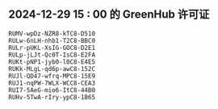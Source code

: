 ## 2024-12-29 15 : 00 的 GreenHub 许可证
```
RUMV-wpDz-NZR8-kTC8-D510
RULw-6nLH-nhb1-T2C8-BBC0
RULr-pUKL-XsIG-GOC8-D2E1
RULp-jLJt-Qc0T-IsC8-E2FA
RUKt-pNP1-jyb0-l0C8-E4E5
RUKk-MLgL-qd6p-awC8-152C
RUJl-QD47-wfrq-MPC8-15E9
RUJ1-nqPW-7WLX-WCC8-CEA3
RUI7-5AeG-mio6-ItC8-44B0
RUHv-5TwA-rIry-ypC8-1B65
```
